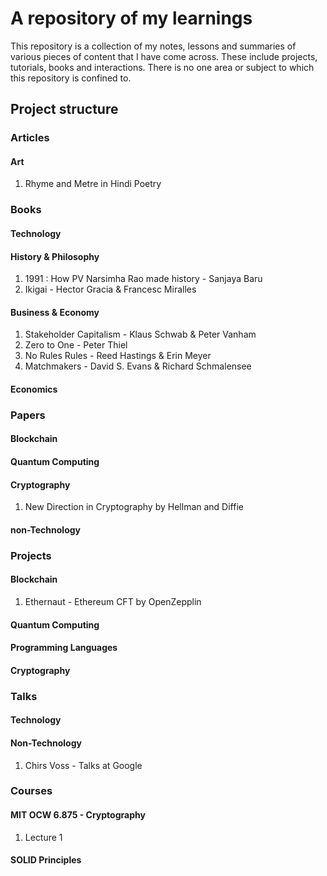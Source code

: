 # A repository of my learnings

This repository is a collection of my notes, lessons and summaries of various pieces of content that I have come across. These include projects, tutorials, books and interactions. There is no one area or subject to which this repository is confined to.

## Project structure

### Articles
#### Art
1. Rhyme and Metre in Hindi Poetry
### Books
#### Technology
#### History & Philosophy
1. 1991 : How PV Narsimha Rao made history - Sanjaya Baru
2. Ikigai - Hector Gracia & Francesc Miralles
#### Business & Economy
1. Stakeholder Capitalism - Klaus Schwab & Peter Vanham
2. Zero to One - Peter Thiel
3. No Rules Rules - Reed Hastings & Erin Meyer
4. Matchmakers - David S. Evans & Richard Schmalensee
#### Economics
### Papers
#### Blockchain
#### Quantum Computing
#### Cryptography
1. New Direction in Cryptography by Hellman and Diffie
#### non-Technology
### Projects
#### Blockchain
1. Ethernaut - Ethereum CFT by OpenZepplin
#### Quantum Computing
#### Programming Languages
#### Cryptography
### Talks
#### Technology
#### Non-Technology
1. Chirs Voss - Talks at Google
### Courses
#### MIT OCW 6.875 - Cryptography
1. Lecture 1
#### SOLID Principles
